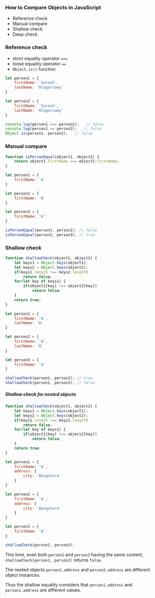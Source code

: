 ### How to Compare Objects in JavaScript



* Reference check
* Manual compare
* Shallow check
* Deep check

### Reference check
 * strict equality operator `===`
 * loose equality operator `==`
 * `Object.is()` function

```js
let person1 = {
    firstName: 'Suresh',
    lastName: 'Alagarsamy'
}

let person2 = {
    firstName: 'Suresh',
    lastName: 'Alagarsamy'
}

console.log(person1 === person2);   // false
console.log(person1 == person2);   // false
Object.is(person1, person2);   // false
```

### Manual compare

```js
function isPersonEqual(object1, object2) {
    return object1.firstName === object2.firstName;
}

let person1 = {
    firstName: 'A'
}

let person2 = {
    firstName: 'B'
}

let person3 = {
    firstName: 'A'
}

isPersonEqual(person1, person2); // false
isPersonEqual(person1, person3); // true
```

### Shallow check

```js
function shallowCheck(object1, object2) {
    let keys1 = Object.keys(object1);
    let keys2 = Object.keys(object2);
    if(keys1.length !== keys2.length)
        return false;
    for(let key of keys1) {
        if(object1[key] !== object2[key]) 
            return false;
    }
    return true;
}

let person1 = {
    firstName: 'A',
    lastName: 'B'
}

let person2 = {
    firstName: 'A',
    lastName: 'B'
}

let person3 = {
    firstName: 'A'
}

shallowCheck(person1, person2); // true
shallowCheck(person1, person3); // false
```

##### Shallow check for nested objects

```js
function shallowCheck(object1, object2) {
    let keys1 = Object.keys(object1);
    let keys2 = Object.keys(object2);
    if(keys1.length !== keys2.length)
        return false;
    for(let key of keys1) {
        if(object1[key] !== object2[key]) 
            return false;
    }
    return true;
}

let person1 = {
    firstName: 'A',
    address: {
        city: 'Bangalore'
    }
}

let person2 = {
    firstName: 'A',
    address: {
        city: 'Bangalore'
    }
}

let person3 = {
    firstName: 'A'
}

shallowCheck(person1, person2);
```

This time, even both `person1` and `person2` having the same content, `shallowCheck(person1, person2)` returns `false`.

The nested objects `person1.address` and `person2.address` are different object instances. 

Thus the shallow equality considers that `person1.address` and `person1.address` are different values.
